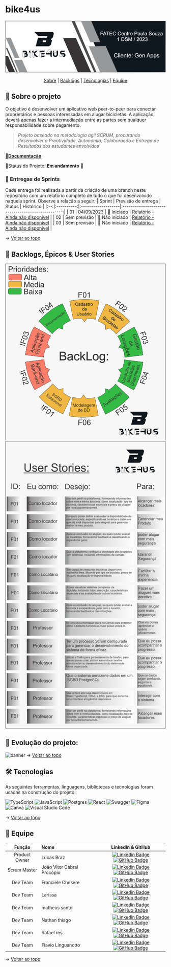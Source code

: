 # bike4us

<span id="topo">
<div align="center">
    
![banner](https://github.com/backdoorgroup/bike4us/blob/linguanotto-patch-1/imagens/banner.png)

</div>
    
<p align="center">
    <a href="#sobre">Sobre</a>  |  
    <a href="#backlogs">Backlogs</a>  |  
    <a href="#tecnologias">Tecnologias</a>  |  
    <a href="#equipe">Equipe</a>
</p>    
    
<span id="sobre">
    
## 📑 Sobre o projeto

O objetivo é desenvolver um aplicativo web peer-to-peer para conectar proprietários e pessoas interessadas em alugar bicicletas. A aplicação deverá 
apenas fazer a intermediação entre as partes sem qualquer responsabilidade sobre pagamento.


> _Projeto baseado na metodologia ágil SCRUM, procurando desenvolver a Proatividade, Autonomia, Colaboração e Entrega de Resultados dos estudantes envolvidos_
    

<a href="">📌<strong>Documentação</strong></a>   

📌Status do Projeto: **Em andamento** 🚧

### 🏁 Entregas de Sprints
Cada entrega foi realizada a partir da criação de uma branch neste repositório com um relatório completo de tudo o que foi desenvolvido naquela sprint. Observe a relação a seguir:
| Sprint | Previsão de entrega | Status           | Histórico |
|:--:|:----------:|:-------------------|:-------------------------------------------------:|
| 01 | 04/09/2023 | 🚀 Iniciado      |  [Relatório - Ainda não disponivel]() |
| 02 | Sem previsão | 🚧 Não iniciado     | [Relatório - Ainda não disponivel]() |
| 03 | Sem previsão | 🚧 Não iniciado   | [Relatório - Ainda não disponivel]() |


→ [Voltar ao topo](#topo)

<span id="backlogs">

## 🎯 Backlogs, Épicos & User Stories
![banner](https://github.com/backdoorgroup/bike4us/blob/linguanotto-patch-1/imagens/backlog.png)  
![banner](https://github.com/backdoorgroup/bike4us/blob/linguanotto-patch-1/imagens/user%20stories.png)  



<span id="evolução">

## 📅 Evolução do projeto:
![banner]() 
→ [Voltar ao topo](#topo)
    
<span id="tecnologias">

## 🛠️ Tecnologias

As seguintes ferramentas, linguagens, bibliotecas e tecnologias foram usadas na construção do projeto:


![TypeScript](https://img.shields.io/badge/typescript-%23007ACC.svg?style=for-the-badge&logo=typescript&logoColor=white)
![JavaScript](https://img.shields.io/badge/javascript-%23323330.svg?style=for-the-badge&logo=javascript&logoColor=%23F7DF1E)
![Postgres](https://img.shields.io/badge/postgres-%23316192.svg?style=for-the-badge&logo=postgresql&logoColor=white)
![React](https://img.shields.io/badge/react-%2320232a.svg?style=for-the-badge&logo=react&logoColor=%2361DAFB)
![Swagger](https://img.shields.io/badge/-Swagger-%23Clojure?style=for-the-badge&logo=swagger&logoColor=white)
![Figma](https://img.shields.io/badge/figma-%23F24E1E.svg?style=for-the-badge&logo=figma&logoColor=white)
![Canva](https://img.shields.io/badge/Canva-%2300C4CC.svg?style=for-the-badge&logo=Canva&logoColor=white)
![Visual Studio Code](https://img.shields.io/badge/Visual%20Studio%20Code-0078d7.svg?style=for-the-badge&logo=visual-studio-code&logoColor=white)

→ [Voltar ao topo](#topo)

<span id="equipe">

 ## 👥 Equipe  
    
|    Função     | Nome                                  |                                                                                                                                                      LinkedIn & GitHub                                                                                                                                                      |
| :-----------: | :------------------------------------ | :-------------------------------------------------------------------------------------------------------------------------------------------------------------------------------------------------------------------------------------------------------------------------------------------------------------------------: |
|   Product Owner    | Lucas Braz |           [![Linkedin Badge](https://img.shields.io/badge/Linkedin-blue?style=flat-square&logo=Linkedin&logoColor=white)](---) [![GitHub Badge](https://img.shields.io/badge/GitHub-111217?style=flat-square&logo=github&logoColor=white)](https://github.com/lucasbdias)            |
| Scrum Master  | João Vitor Cabral Procópio |      [![Linkedin Badge](https://img.shields.io/badge/Linkedin-blue?style=flat-square&logo=Linkedin&logoColor=white)](---) [![GitHub Badge](https://img.shields.io/badge/GitHub-111217?style=flat-square&logo=github&logoColor=white)](https://github.com/joaoprocopio)      |
|   Dev Team    | Franciele Chesere |   [![Linkedin Badge](https://img.shields.io/badge/Linkedin-blue?style=flat-square&logo=Linkedin&logoColor=white)](---) [![GitHub Badge](https://img.shields.io/badge/GitHub-111217?style=flat-square&logo=github&logoColor=white)](https://github.com/ChesereF)   |
|   Dev Team    | Larissa |   [![Linkedin Badge](https://img.shields.io/badge/Linkedin-blue?style=flat-square&logo=Linkedin&logoColor=white)](---) [![GitHub Badge](https://img.shields.io/badge/GitHub-111217?style=flat-square&logo=github&logoColor=white)](https://github.com/larissaxyz)   |
|   Dev Team    | matheus santo |   [![Linkedin Badge](https://img.shields.io/badge/Linkedin-blue?style=flat-square&logo=Linkedin&logoColor=white)](---) [![GitHub Badge](https://img.shields.io/badge/GitHub-111217?style=flat-square&logo=github&logoColor=white)](https://github.com/matheussanto2)   |
|   Dev Team    | Nathan thiago |   [![Linkedin Badge](https://img.shields.io/badge/Linkedin-blue?style=flat-square&logo=Linkedin&logoColor=white)](---) [![GitHub Badge](https://img.shields.io/badge/GitHub-111217?style=flat-square&logo=github&logoColor=white)](https://github.com/Nathanthiago)   |
|   Dev Team    | Rafael res |   [![Linkedin Badge](https://img.shields.io/badge/Linkedin-blue?style=flat-square&logo=Linkedin&logoColor=white)](---) [![GitHub Badge](https://img.shields.io/badge/GitHub-111217?style=flat-square&logo=github&logoColor=white)](https://github.com/rafaelres)   |
|   Dev Team    | Flavio Linguanotto |   [![Linkedin Badge](https://img.shields.io/badge/Linkedin-blue?style=flat-square&logo=Linkedin&logoColor=white)](---) [![GitHub Badge](https://img.shields.io/badge/GitHub-111217?style=flat-square&logo=github&logoColor=white)](https://github.com/linguanotto)   |

    
→ [Voltar ao topo](#topo)
